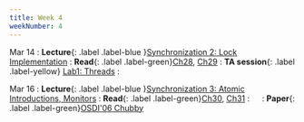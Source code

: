 ```yaml
---
title: Week 4
weekNumber: 4
---
```


Mar 14
: **Lecture**{: .label .label-blue }[Synchronization 2: Lock Implementation](/sp22/assets/slides/lec07_synchronization2.pdf)
    : **Read**{: .label .label-green}[Ch28](https://pages.cs.wisc.edu/~remzi/OSTEP/threads-locks.pdf), [Ch29](https://pages.cs.wisc.edu/~remzi/OSTEP/threads-locks-usage.pdf)
: **TA session**{: .label .label-yellow} [Lab1: Threads](/sp23/assets/slides/TA_session2.pdf)
    : &emsp;

Mar 16
: **Lecture**{: .label .label-blue }[Synchronization 3: Atomic Introductions, Monitors](/sp22/assets/slides/lec08_synchronization3.pdf)
    : **Read**{: .label .label-green}[Ch30](https://pages.cs.wisc.edu/~remzi/OSTEP/threads-cv.pdf), [Ch31](https://pages.cs.wisc.edu/~remzi/OSTEP/threads-sema.pdf)
: &emsp;
    : **Paper**{: .label .label-green}[OSDI'06 Chubby](https://www.usenix.org/legacy/event/osdi06/tech/burrows.html)
